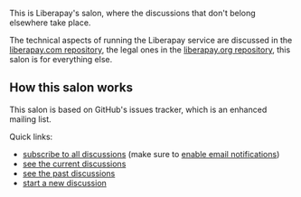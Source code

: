 This is Liberapay's salon, where the discussions that don't belong elsewhere take place.

The technical aspects of running the Liberapay service are discussed in the
[liberapay.com repository](https://github.com/liberapay/liberapay.com), the
legal ones in the [liberapay.org repository](https://github.com/liberapay/liberapay.org),
this salon is for everything else.

## How this salon works

This salon is based on GitHub's issues tracker, which is an enhanced mailing list.

Quick links:

- [subscribe to all discussions](https://github.com/liberapay/salon/subscription) (make sure to [enable email notifications](https://github.com/settings/notifications))
- [see the current discussions](https://github.com/liberapay/salon/issues?q=is%3Aopen)
- [see the past discussions](https://github.com/liberapay/salon/issues?q=is%3Aclosed)
- [start a new discussion](https://github.com/liberapay/salon/issues/new)
